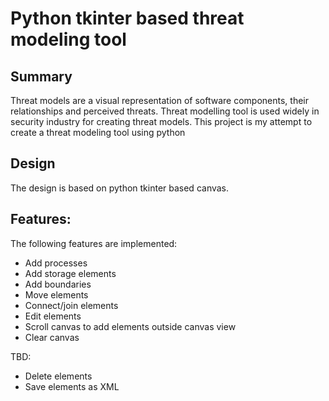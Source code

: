 # Python tkinter based threat modeling tool

## Summary

Threat models are a visual representation of software components, their relationships and perceived threats. Threat modelling tool is used widely in security industry for creating 
threat models. This project is my attempt to create a threat modeling tool using python

## Design

The design is based on python tkinter based canvas. 

## Features:

The following features are implemented:

* Add processes
* Add storage elements
* Add boundaries
* Move elements
* Connect/join elements
* Edit elements
* Scroll canvas to add elements outside canvas view
* Clear canvas

TBD:

* Delete elements
* Save elements as XML
